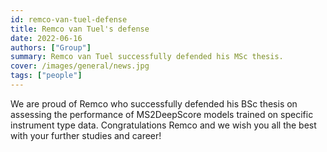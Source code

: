 ```yaml
---
id: remco-van-tuel-defense
title: Remco van Tuel's defense
date: 2022-06-16
authors: ["Group"]
summary: Remco van Tuel successfully defended his MSc thesis.
cover: /images/general/news.jpg
tags: ["people"]
---
```


We are proud of Remco who successfully defended his BSc thesis on assessing the performance of MS2DeepScore models trained on specific instrument type data. Congratulations Remco and we wish you all the best with your further studies and career!